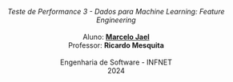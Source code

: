 <p align="center">
    <i>Teste de Performance 3 - Dados para Machine Learning: Feature Engineering</i>
    <br />
    <br />
    Aluno: <a href="https://www.linkedin.com/in/marcelojael/"><strong>Marcelo Jael</strong></a>
    <br />
    Professor: <strong>Ricardo Mesquita</strong>
    <br />
    <br />
    Engenharia de Software - INFNET
    <br />
    2024
    <br />
</p>
